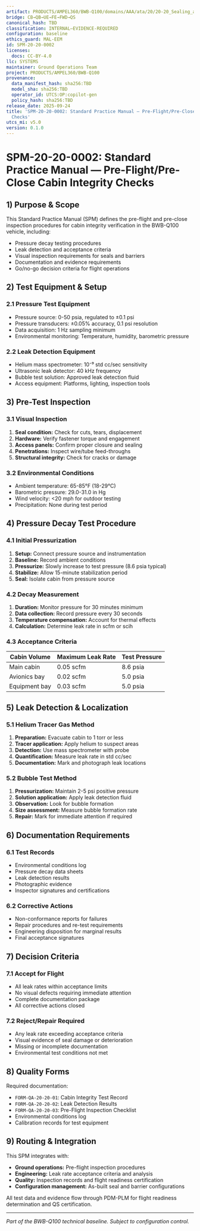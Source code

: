 ```yaml
---
artifact: PRODUCTS/AMPEL360/BWB-Q100/domains/AAA/ata/20/20-20_Sealing_and_Pressurization/SPM-20-20-0002_CabinIntegrityChecks.md
bridge: CB→QB→UE→FE→FWD→QS
canonical_hash: TBD
classification: INTERNAL–EVIDENCE-REQUIRED
configuration: baseline
ethics_guard: MAL-EEM
id: SPM-20-20-0002
licenses:
  docs: CC-BY-4.0
llc: SYSTEMS
maintainer: Ground Operations Team
project: PRODUCTS/AMPEL360/BWB-Q100
provenance:
  data_manifest_hash: sha256:TBD
  model_sha: sha256:TBD
  operator_id: UTCS:OP:copilot-gen
  policy_hash: sha256:TBD
release_date: 2025-09-24
title: 'SPM-20-20-0002: Standard Practice Manual — Pre-Flight/Pre-Close Cabin Integrity
  Checks'
utcs_mi: v5.0
version: 0.1.0
---
```


# SPM-20-20-0002: Standard Practice Manual — Pre-Flight/Pre-Close Cabin Integrity Checks

## 1) Purpose & Scope

This Standard Practice Manual (SPM) defines the pre-flight and pre-close inspection procedures for cabin integrity verification in the BWB-Q100 vehicle, including:

- Pressure decay testing procedures
- Leak detection and acceptance criteria
- Visual inspection requirements for seals and barriers
- Documentation and evidence requirements
- Go/no-go decision criteria for flight operations

## 2) Test Equipment & Setup

### 2.1 Pressure Test Equipment
- Pressure source: 0-50 psia, regulated to ±0.1 psi
- Pressure transducers: ±0.05% accuracy, 0.1 psi resolution
- Data acquisition: 1 Hz sampling minimum
- Environmental monitoring: Temperature, humidity, barometric pressure

### 2.2 Leak Detection Equipment
- Helium mass spectrometer: 10⁻⁹ std cc/sec sensitivity
- Ultrasonic leak detector: 40 kHz frequency
- Bubble test solution: Approved leak detection fluid
- Access equipment: Platforms, lighting, inspection tools

## 3) Pre-Test Inspection

### 3.1 Visual Inspection
1. **Seal condition:** Check for cuts, tears, displacement
2. **Hardware:** Verify fastener torque and engagement
3. **Access panels:** Confirm proper closure and sealing
4. **Penetrations:** Inspect wire/tube feed-throughs
5. **Structural integrity:** Check for cracks or damage

### 3.2 Environmental Conditions
- Ambient temperature: 65-85°F (18-29°C)
- Barometric pressure: 29.0-31.0 in Hg
- Wind velocity: <20 mph for outdoor testing
- Precipitation: None during test period

## 4) Pressure Decay Test Procedure

### 4.1 Initial Pressurization
1. **Setup:** Connect pressure source and instrumentation
2. **Baseline:** Record ambient conditions
3. **Pressurize:** Slowly increase to test pressure (8.6 psia typical)
4. **Stabilize:** Allow 15-minute stabilization period
5. **Seal:** Isolate cabin from pressure source

### 4.2 Decay Measurement
1. **Duration:** Monitor pressure for 30 minutes minimum
2. **Data collection:** Record pressure every 30 seconds
3. **Temperature compensation:** Account for thermal effects
4. **Calculation:** Determine leak rate in scfm or scih

### 4.3 Acceptance Criteria
| Cabin Volume | Maximum Leak Rate | Test Pressure |
|---|---|---|
| Main cabin | 0.05 scfm | 8.6 psia |
| Avionics bay | 0.02 scfm | 5.0 psia |
| Equipment bay | 0.03 scfm | 5.0 psia |

## 5) Leak Detection & Localization

### 5.1 Helium Tracer Gas Method
1. **Preparation:** Evacuate cabin to 1 torr or less
2. **Tracer application:** Apply helium to suspect areas
3. **Detection:** Use mass spectrometer with probe
4. **Quantification:** Measure leak rate in std cc/sec
5. **Documentation:** Mark and photograph leak locations

### 5.2 Bubble Test Method
1. **Pressurization:** Maintain 2-5 psi positive pressure
2. **Solution application:** Apply leak detection fluid
3. **Observation:** Look for bubble formation
4. **Size assessment:** Measure bubble formation rate
5. **Repair:** Mark for immediate attention if required

## 6) Documentation Requirements

### 6.1 Test Records
- Environmental conditions log
- Pressure decay data sheets
- Leak detection results
- Photographic evidence
- Inspector signatures and certifications

### 6.2 Corrective Actions
- Non-conformance reports for failures
- Repair procedures and re-test requirements
- Engineering disposition for marginal results
- Final acceptance signatures

## 7) Decision Criteria

### 7.1 Accept for Flight
- All leak rates within acceptance limits
- No visual defects requiring immediate attention
- Complete documentation package
- All corrective actions closed

### 7.2 Reject/Repair Required
- Any leak rate exceeding acceptance criteria
- Visual evidence of seal damage or deterioration
- Missing or incomplete documentation
- Environmental test conditions not met

## 8) Quality Forms

Required documentation:
- `FORM-QA-20-20-01`: Cabin Integrity Test Record
- `FORM-QA-20-20-02`: Leak Detection Results
- `FORM-QA-20-20-03`: Pre-Flight Inspection Checklist
- Environmental conditions log
- Calibration records for test equipment

## 9) Routing & Integration

This SPM integrates with:
- **Ground operations:** Pre-flight inspection procedures
- **Engineering:** Leak rate acceptance criteria and analysis
- **Quality:** Inspection records and flight readiness certification
- **Configuration management:** As-built seal and barrier configurations

All test data and evidence flow through PDM-PLM for flight readiness determination and QS certification.

---
*Part of the BWB-Q100 technical baseline. Subject to configuration control.*